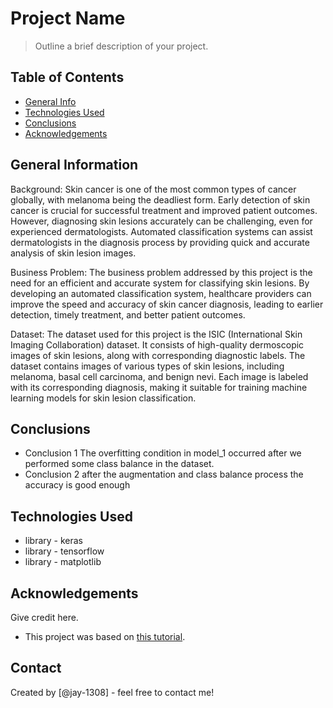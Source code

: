 # Project Name
> Outline a brief description of your project.


## Table of Contents
* [General Info](#general-information)
* [Technologies Used](#technologies-used)
* [Conclusions](#conclusions)
* [Acknowledgements](#acknowledgements)

<!-- You can include any other section that is pertinent to your problem -->

## General Information

Background:
Skin cancer is one of the most common types of cancer globally, with melanoma being the deadliest form. Early detection of skin cancer is crucial for successful treatment and improved patient outcomes. However, diagnosing skin lesions accurately can be challenging, even for experienced dermatologists. Automated classification systems can assist dermatologists in the diagnosis process by providing quick and accurate analysis of skin lesion images.

Business Problem:
The business problem addressed by this project is the need for an efficient and accurate system for classifying skin lesions. By developing an automated classification system, healthcare providers can improve the speed and accuracy of skin cancer diagnosis, leading to earlier detection, timely treatment, and better patient outcomes.

Dataset:
The dataset used for this project is the ISIC (International Skin Imaging Collaboration) dataset. It consists of high-quality dermoscopic images of skin lesions, along with corresponding diagnostic labels. The dataset contains images of various types of skin lesions, including melanoma, basal cell carcinoma, and benign nevi. Each image is labeled with its corresponding diagnosis, making it suitable for training machine learning models for skin lesion classification.

<!-- You don't have to answer all the questions - just the ones relevant to your project. -->

## Conclusions
- Conclusion 1 The overfitting condition in model_1 occurred after we performed some class balance in the dataset.
- Conclusion 2 after the augmentation and class balance process the accuracy is good enough


<!-- You don't have to answer all the questions - just the ones relevant to your project. -->


## Technologies Used
- library - keras
- library - tensorflow
- library - matplotlib

<!-- As the libraries versions keep on changing, it is recommended to mention the version of library used in this project -->

## Acknowledgements
Give credit here.
- This project was based on [this tutorial](https://youtu.be/0K4J_PTgysc?si=5WBdVdD2zO649Rwl).


## Contact
Created by [@jay-1308] - feel free to contact me!


<!-- Optional -->
<!-- ## License -->
<!-- This project is open source and available under the [... License](). -->

<!-- You don't have to include all sections - just the one's relevant to your project -->